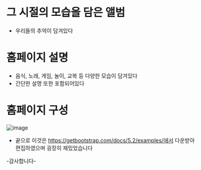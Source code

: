# 그 시절의 모습을 담은 앨범
- 우리들의 추억이 담겨있다

# 홈페이지 설명
- 음식, 노래, 게임, 놀이, 교복 등 다양한 모습이 담겨있다
- 간단한 설명 또한 포함되어있다

# 홈페이지 구성
![image](https://user-images.githubusercontent.com/101377686/180912582-e4ec08c8-33bd-4fdc-91f2-ed36c66b45ef.png)

- 끝으로
이것은 https://getbootstrap.com/docs/5.2/examples/에서 다운받아 편집하였으며 굉장히 재밌었습니다

-감사합니다-
